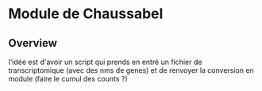# Module de Chaussabel

## Overview
l'idée est d'avoir un script qui prends en entré un fichier de transcriptomique (avec des nms de genes) et de renvoyer la conversion en module (faire le cumul des counts ?)
